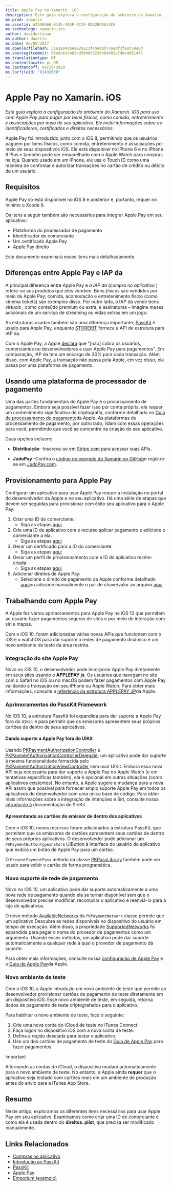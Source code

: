 ```yaml
---
title: Apple Pay no Xamarin. iOS
description: Este guia explora a configuração do ambiente do Xamarin. iOS para uso com Apple Pay para pagar por bens físicos, como comida, entretenimento e associações por meio de seu aplicativo. Ele inclui informações sobre os identificadores, certificados e direitos necessários.
ms.prod: xamarin
ms.assetid: A25AE660-B145-465F-9CCE-8D82BFD614C6
ms.technology: xamarin-ios
author: davidortinau
ms.author: daortin
ms.date: 06/05/2017
ms.openlocfilehash: 51a18042bea820221f450d8d7ceedf3f69359a6d
ms.sourcegitcommit: 00e6a61eb82ad5b0dd323d48d483a74bedd814f2
ms.translationtype: MT
ms.contentlocale: pt-BR
ms.lasthandoff: 09/29/2020
ms.locfileid: "91431630"
---
```

# <a name="apple-pay-in-xamarinios"></a>Apple Pay no Xamarin. iOS

_Este guia explora a configuração do ambiente do Xamarin. iOS para uso com Apple Pay para pagar por bens físicos, como comida, entretenimento e associações por meio de seu aplicativo. Ele inclui informações sobre os identificadores, certificados e direitos necessários._

Apple Pay foi introduzido junto com o iOS 8, permitindo que os usuários paguem por bens físicos, como comida, entretenimento e associações por meio de seus dispositivos iOS. Ele está disponível no iPhone 6 e no iPhone 6 Plus e também pode ser emparelhado com o Apple Watch para compras na loja. Quando usado em um iPhone, ele usa o Touch ID como uma maneira de confirmar e autorizar transações no cartão de crédito ou débito de um usuário.

## <a name="requirements"></a>Requisitos

Apple Pay só está disponível no iOS 8 e posterior e, portanto, requer no mínimo o Xcode 6.

Os itens a seguir também são necessários para integrar Apple Pay em seu aplicativo:

- Plataforma do processador de pagamento
- Identificador de comerciante
- Um certificado Apple Pay
- Apple Pay direito

Este documento examinará esses itens mais detalhadamente.

## <a name="differences-between-apple-pay-and-iap"></a>Diferenças entre Apple Pay e IAP da

A principal diferença entre Apple Pay e *a IAP da (compra no aplicativo* ) refere-se aos produtos que eles vendem. Bens *físicos* são vendidos por meio de Apple Pay; comida, acomodação e entretenimento físico (como cinema tickets) são exemplos disso. Por outro lado, o IAP da vende bens *virtuais* , como conteúdo premium ou extra, e assinaturas – imagine meses adicionais de um serviço de streaming ou vidas extras em um jogo.

As estruturas usadas também são uma diferença importante; [PassKit](https://developer.apple.com/library/ios/documentation/PassKit/Reference/PKPaymentAuthorizationViewController_Ref/) é usado para Apple Pay, enquanto [STOREKIT](https://developer.apple.com/library/ios/documentation/PassKit/Reference/PKPaymentAuthorizationViewController_Ref/) fornece a API de estrutura para IAP da.

Com o Apple Pay, a Apple [declara](https://developer.apple.com/apple-pay/Getting-Started-with-Apple-Pay.pdf) que "[não] cobra os usuários, comerciantes ou desenvolvedores a usar Apple Pay para pagamentos". Em comparação, IAP da tem um encargo de 30% para cada transação. Além disso, com Apple Pay, a transação não passa pela Apple, em vez disso, ela passa por uma plataforma de pagamento.

## <a name="using-a-payment-processor-platform"></a>Usando uma plataforma de processador de pagamento

Uma das partes fundamentais do Apple Pay é o processamento de pagamentos. Embora seja possível fazer isso por conta própria, ele requer um conhecimento significativo de criptografia, conforme detalhado no [Guia de processamento de pagamento](https://developer.apple.com/library/ios/ApplePay_Guide/ProcessPayment.html)da Apple.
As plataformas de processamento de pagamento, por outro lado, lidam com essas operações para você, permitindo que você se concentre na criação do seu aplicativo.

Duas opções incluem:

- **Distribuição** -Inscreva-se em [Stripe.com](https://stripe.com/) para acessar suas APIs.

- **JudoPay** -Confira o [código de exemplo do Xamarin no GitHub](https://github.com/Judopay/Xamarin-Sample-App)e registre-se em [JudoPay.com](https://www.judopay.com/).

## <a name="provisioning-for-apple-pay"></a>Provisionamento para Apple Pay

Configurar um aplicativo para usar Apple Pay requer a instalação no portal do desenvolvedor da Apple e no seu aplicativo. Há uma série de etapas que devem ser seguidas para provisionar com êxito seu aplicativo para o Apple Pay:

1. Criar uma ID de comerciante:
    - Siga as etapas [aqui](~/ios/deploy-test/provisioning/capabilities/apple-pay-capabilities.md#merchantid)
2. Crie uma ID de aplicativo com o recurso aplicar pagamento e adicione o comerciante a ela:
    - Siga as etapas [aqui](~/ios/deploy-test/provisioning/capabilities/apple-pay-capabilities.md#appid)
3. Gerar um certificado para a ID do comerciante:
    - Siga as etapas [aqui](~/ios/deploy-test/provisioning/capabilities/apple-pay-capabilities.md#certificate)
4. Gerar um perfil de provisionamento com a ID do aplicativo recém-criada:
    - Siga as etapas [aqui](~/ios/get-started/installation/device-provisioning/manual-provisioning.md#provisioning)
5. Adicionar direitos de Apple Pay:
    - Selecione o direito de pagamento da Apple conforme detalhado [aqui](~/ios/deploy-test/provisioning/entitlements.md)ou adicione manualmente o par de chave/valor ao arquivo [aqui](~/ios/deploy-test/provisioning/entitlements.md)

## <a name="working-with-apple-pay"></a>Trabalhando com Apple Pay

A Apple fez vários aprimoramentos para Apple Pay no iOS 10 que permitem ao usuário fazer pagamentos seguros de sites e por meio de interação com siri e mapas.

Com o iOS 10, foram adicionadas várias novas APIs que funcionam com o iOS e o watchOS para dar suporte a redes de pagamento dinâmico e um novo ambiente de teste da área restrita.

### <a name="apple-pay-website-integration"></a>Integração do site Apple Pay

Novo no iOS 10, o desenvolvedor pode incorporar Apple Pay diretamente em seus sites usando o **APPLEPAY js**. Os usuários que navegam no site com o Safari no iOS ou no macOS podem fazer pagamentos com Apple Pay validando a transação em seu iPhone ou Apple Watch. Para obter mais informações, consulte a [referência da estrutura APPLEPAY JP](https://developer.apple.com/reference/applepayjs)da Apple.

### <a name="passkit-framework-enhancements"></a>Aprimoramentos do PassKit Framework

No iOS 10, a estrutura PassKit foi expandida para dar suporte a Apple Pay fora do `UIKit` e para permitir que os emissores apresentem seus próprios cartões de dentro de seus aplicativos.

#### <a name="supporting-apple-pay-outside-of-uikit"></a>Dando suporte a Apple Pay fora do UIKit

Usando [PKPaymentAuthorizationController](https://developer.apple.com/reference/passkit/pkpaymentauthorizationcontroller) e [PKPaymentAuthorixationControllerDelegate](https://developer.apple.com/reference/passkit/pkpaymentauthorizationcontrollerdelegate), um aplicativo pode dar suporte à mesma funcionalidade fornecida pelo [PKPaymentAuthorizationViewController](https://developer.apple.com/reference/passkit/pkpaymentauthorizationviewcontroller) sem usar UIKit. Embora essa nova API seja necessária para dar suporte a Apple Pay no Apple Watch (e em tentativas específicas também), ela é opcional em outras situações (como aplicativos existentes). No entanto, a Apple sugere a mudança para a nova API assim que possível para fornecer amplo suporte Apple Pay em todos os aplicativos do desenvolvedor com uma única base de código. Para obter mais informações sobre a integração de intenções e Siri, consulte nossa [introdução à](~/ios/platform/sirikit/index.md) documentação do SiriKit.

#### <a name="presenting-issuer-cards-from-within-apps"></a>Apresentando os cartões do emissor de dentro dos aplicativos

Com o iOS 10, novos recursos foram adicionados à estrutura PassKit, que permitem que os emissores de cartões apresentem seus cartões de dentro de seus próprios aplicativos. O desenvolvedor pode adicionar um `PKPaymentButtonTypeInStore` UIButton à interface do usuário do aplicativo que exibirá um botão de Apple Pay para um cartão.

O `PresentPaymentPass` método da classe [PKPassLibrary](https://developer.apple.com/reference/passkit/pkpasslibrary) também pode ser usado para exibir o cartão de forma programática.

### <a name="new-payment-network-support"></a>Novo suporte de rede de pagamento

Novo no iOS 10, um aplicativo pode dar suporte automaticamente a uma nova rede de pagamento quando ela se tornar disponível sem que o desenvolvedor precise modificar, recompilar o aplicativo e reenviá-lo para a loja de aplicativos.

O novo método [AvailableNetworks](https://developer.apple.com/reference/passkit/pkpaymentrequest/1833288-availablenetworks) da `PKPaymentNetwork` classe permite que um aplicativo Descubra as redes disponíveis no dispositivo do usuário em tempo de execução. Além disso, a propriedade [SupportedNetworks](https://developer.apple.com/reference/passkit/pkpaymentrequest/1619329-supportednetworks) foi expandida para pegar o nome do provedor de pagamentos como um argumento. Usando esses métodos, um aplicativo pode dar suporte automaticamente a qualquer rede à qual o provedor de pagamento dá suporte.

Para obter mais informações, consulte nossa [configuração de Apple Pay](~/ios/platform/apple-pay.md) e o [Guia de Apple Pay](https://developer.apple.com/apple-pay/)da Apple.

### <a name="new-testing-environment"></a>Novo ambiente de teste

Com o iOS 10, a Apple introduziu um novo ambiente de teste que permite ao desenvolvedor provisionar cartões de pagamento de teste diretamente em um dispositivo iOS. Esse novo ambiente de teste, em seguida, retorna dados de pagamento de teste criptografados para o aplicativo.

Para habilitar o novo ambiente de teste, faça o seguinte:

1. Crie uma nova conta do iCloud de teste no iTunes Connect.
2. Faça logon no dispositivo iOS com a nova conta de teste.
3. Defina a região desejada para testar o aplicativo.
4. Use um dos cartões de pagamento de teste do [Guia de Apple Pay](https://developer.apple.com/apple-pay/) para fazer pagamentos.

> [!IMPORTANT]
> Alternando as contas do iCloud, o dispositivo mudará automaticamente para o novo ambiente de teste. No entanto, a Apple ainda **requer** que o aplicativo seja testado com cartões reais em um ambiente de produção antes do envio para a iTunes App Store.

## <a name="summary"></a>Resumo

Neste artigo, exploramos os diferentes itens necessários para usar Apple Pay em seu aplicativo. Examinamos como criar uma ID de comerciante e como ela é usada dentro do **direitos. plist**, que precisa ser modificado manualmente.

## <a name="related-links"></a>Links Relacionados

- [Compras no aplicativo](~/ios/platform/in-app-purchasing/index.md)
- [Introdução ao PassKit](~/ios/platform/passkit.md)
- [PassKit](https://developer.apple.com/library/ios/documentation/PassKit/Reference/PKPaymentAuthorizationViewController_Ref/)
- [Apple Pay](https://developer.apple.com/apple-pay/)
- [Emporium (exemplo)](/samples/xamarin/ios-samples/ios9-emporium)